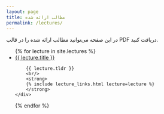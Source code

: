 ```yaml
---
layout: page
title: مطالب ارائه شده
permalink: /lectures/
---
```


در این صفحه می‌توانید مطالب ارائه شده را در قالب‌ PDF دریافت کنید.


<ul id="archive">
{% for lecture in site.lectures %}
<li class="archiveposturl" style="background: transparent">
<div class="lecture-container">
    <div class="content">
        <span><a href="
            {% if lecture.slides contains '://' %}
              {{ lecture.slides }} 
            {% else %}
              {{ lecture.slides | prepend: site.baseurl }} 
            {% endif %}">{{ lecture.title }}</a></span><br>

        {{ lecture.tldr }}
        <br/>
        <strong>
        {% include lecture_links.html lecture=lecture %}
        </strong>
    </div>
</div>
</li>
{% endfor %}
</ul>